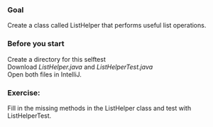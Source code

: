 ### Goal
Create a class called ListHelper that performs useful list operations.
### Before you start
Create a directory for this selftest <br>
Download _ListHelper.java_ and _ListHelperTest.java_ <br>
Open both files in IntelliJ.
### Exercise:
Fill in the missing methods in the ListHelper class 
and test with ListHelperTest.